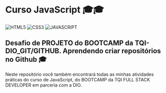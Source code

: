 # Curso JavaScript 🎓🎓
  <img aling='center' alt= 'HTML5' src='https://img.shields.io/badge/HTML5-E34F26?style=for-the-badge&logo=html5&logoColor=white'/>
  <img aling='center' alt= 'CSS3' src='https://img.shields.io/badge/CSS3-1572B6?style=for-the-badge&logo=css3&logoColor=white'/>
  <img aling='center' alt= 'JAVASCRIPT' src='https://img.shields.io/badge/JavaScript-F7DF1E?style=for-the-badge&logo=javascript&logoColor=black'/>
  
 ## Desafio de PROJETO do BOOTCAMP da TQI-DIO_GIT/GITHUB. Aprendendo criar repositórios no Github 🎓

 Neste repositório você também encontrará todas as minhas atividades práticas do curso de JavaScript,
 do BOOTCAMP da TQI FULL STACK DEVELOPER em parceria com a DIO.
